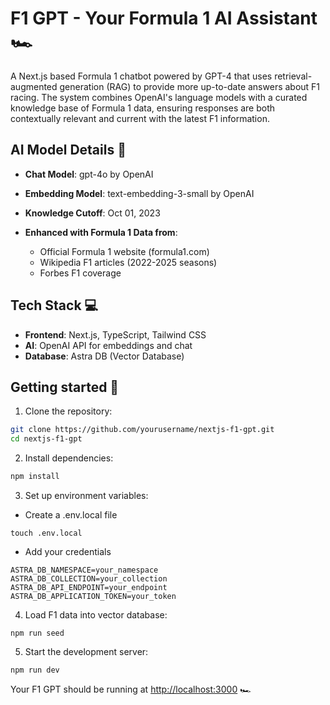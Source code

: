 # F1 GPT - Your Formula 1 AI Assistant 🏎️

A Next.js based Formula 1 chatbot powered by GPT-4 that uses retrieval-augmented generation (RAG) to provide more up-to-date answers about F1 racing. The system combines OpenAI's language models with a curated knowledge base of Formula 1 data, ensuring responses are both contextually relevant and current with the latest F1 information.

## AI Model Details 🧠

- **Chat Model**: gpt-4o by OpenAI
- **Embedding Model**: text-embedding-3-small by OpenAI
- **Knowledge Cutoff**: Oct 01, 2023
- **Enhanced with Formula 1 Data from**:

  - Official Formula 1 website (formula1.com)
  - Wikipedia F1 articles (2022-2025 seasons)
  - Forbes F1 coverage

## Tech Stack 💻

- **Frontend**: Next.js, TypeScript, Tailwind CSS
- **AI**: OpenAI API for embeddings and chat
- **Database**: Astra DB (Vector Database)

## Getting started 🏁

1. Clone the repository:

```bash
git clone https://github.com/yourusername/nextjs-f1-gpt.git
cd nextjs-f1-gpt
```

2. Install dependencies:

```bash
npm install
```

3. Set up environment variables:

- Create a .env.local file

```
touch .env.local
```

- Add your credentials

```OPENAI_API_KEY=your_key
ASTRA_DB_NAMESPACE=your_namespace
ASTRA_DB_COLLECTION=your_collection
ASTRA_DB_API_ENDPOINT=your_endpoint
ASTRA_DB_APPLICATION_TOKEN=your_token
```

4. Load F1 data into vector database:

```
npm run seed
```

5. Start the development server:

```
npm run dev
```

Your F1 GPT should be running at [http://localhost:3000](http://localhost:3000) 🏎️
